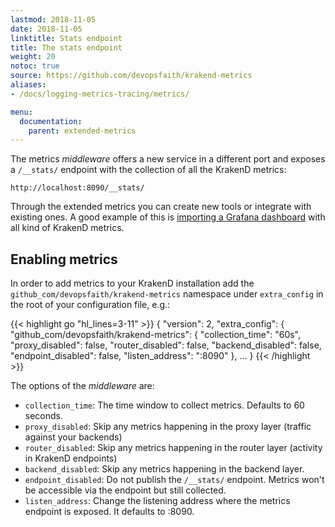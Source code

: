 ```yaml
---
lastmod: 2018-11-05
date: 2018-11-05
linktitle: Stats endpoint
title: The stats endpoint
weight: 20
notoc: true
source: https://github.com/devopsfaith/krakend-metrics
aliases:
- /docs/logging-metrics-tracing/metrics/

menu:
  documentation:
    parent: extended-metrics
---
```

The metrics *middleware* offers a new service in a different port and exposes a `/__stats/` endpoint with the collection of all the KrakenD metrics:

    http://localhost:8090/__stats/

Through the extended metrics you can create new tools or integrate with existing ones. A good example of this is [importing a Grafana dashboard](/docs/extended-metrics/grafana) with all kind of KrakenD metrics.

## Enabling metrics

In order to add metrics to your KrakenD installation add the `github_com/devopsfaith/krakend-metrics` namespace under `extra_config` in the root of your configuration file, e.g.:

{{< highlight go "hl_lines=3-11" >}}
{
  "version": 2,
  "extra_config": {
    "github_com/devopsfaith/krakend-metrics": {
      "collection_time": "60s",
      "proxy_disabled": false,
      "router_disabled": false,
      "backend_disabled": false,
      "endpoint_disabled": false,
      "listen_address": ":8090"
    },
    ...
  }
{{< /highlight >}}

The options of the *middleware* are:

- `collection_time`: The time window to collect metrics. Defaults to 60 seconds.
- `proxy_disabled`: Skip any metrics happening in the proxy layer (traffic against your backends)
- `router_disabled`:  Skip any metrics happening in the router layer (activity in KrakenD endpoints)
- `backend_disabled`: Skip any metrics happening in the backend layer.
- `endpoint_disabled`: Do not publish the `/__stats/` endpoint. Metrics won't be accessible via the endpoint but still collected.
- `listen_address`: Change the listening address where the metrics endpoint is exposed. It defaults to :8090.
